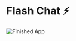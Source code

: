 
# Flash Chat ⚡️


![Finished App](https://github.com/londonappbrewery/Images/blob/master/flash_chat_flutter_demo.gif)


